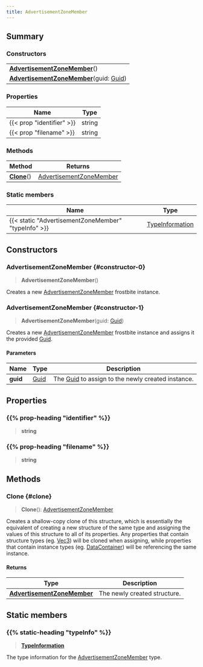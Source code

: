 ```yaml
---
title: AdvertisementZoneMember
---
```


## Summary

### Constructors

|  |
| --- |
| **[AdvertisementZoneMember](#constructor-0)**() |
| **[AdvertisementZoneMember](#constructor-1)**(guid: [Guid](/vext/ref/shared/type/guid)) |

### Properties

| Name | Type |
| ---- | ---- |
| {{< prop "identifier" >}} | string |
| {{< prop "filename" >}} | string |

### Methods

| Method | Returns |
| ------ | ------- |
| **[Clone](#clone)**() | [AdvertisementZoneMember](/vext/ref/fb/advertisementzonemember) |

### Static members

| Name | Type |
| ---- | ---- |
| {{< static "AdvertisementZoneMember" "typeInfo" >}} | [TypeInformation](/vext/ref/shared/type/typeinformation) |

## Constructors

### AdvertisementZoneMember {#constructor-0}

> **AdvertisementZoneMember**()

Creates a new [AdvertisementZoneMember](/vext/ref/fb/advertisementzonemember) frostbite instance.

### AdvertisementZoneMember {#constructor-1}

> **AdvertisementZoneMember**(guid: [Guid](/vext/ref/shared/type/guid))

Creates a new [AdvertisementZoneMember](/vext/ref/fb/advertisementzonemember) frostbite instance and assigns it the provided [Guid](/vext/ref/shared/type/guid).

#### Parameters

| Name | Type | Description |
| ---- | ---- | ----------- |
| **guid** | [Guid](/vext/ref/shared/type/guid) | The [Guid](/vext/ref/shared/type/guid) to assign to the newly created instance. |

## Properties

### {{% prop-heading "identifier" %}}

> **string**

### {{% prop-heading "filename" %}}

> **string**

## Methods

### Clone {#clone}

> **Clone**(): [AdvertisementZoneMember](/vext/ref/fb/advertisementzonemember)

Creates a shallow-copy clone of this structure, which is essentially the equivalent of creating a new structure of the same type and assigning the values of this structure to all of its properties. Any properties that contain structure types (eg. [Vec3](/vext/ref/shared/type/vec3)) will be cloned when assigning, while properties that contain instance types (eg. [DataContainer](/vext/ref/shared/type/datacontainer)) will be referencing the same instance.

#### Returns

| Type | Description |
| ---- | ----------- |
| **[AdvertisementZoneMember](/vext/ref/fb/advertisementzonemember)** | The newly created structure. |

## Static members

### {{% static-heading "typeInfo" %}}

> **[TypeInformation](/vext/ref/shared/type/typeinformation)**

The type information for the [AdvertisementZoneMember](/vext/ref/fb/advertisementzonemember) type.

